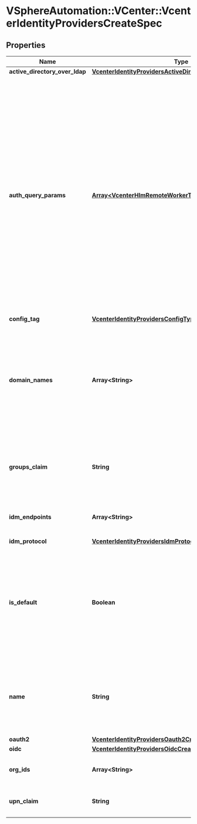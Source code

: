 # VSphereAutomation::VCenter::VcenterIdentityProvidersCreateSpec

## Properties
Name | Type | Description | Notes
------------ | ------------- | ------------- | -------------
**active_directory_over_ldap** | [**VcenterIdentityProvidersActiveDirectoryOverLdap**](VcenterIdentityProvidersActiveDirectoryOverLdap.md) |  | [optional] 
**auth_query_params** | [**Array&lt;VcenterHlmRemoteWorkerTrustCreateSpecGroupMap&gt;**](VcenterHlmRemoteWorkerTrustCreateSpecGroupMap.md) | &lt;p&gt;key/value pairs that are to be appended to the authEndpoint request.&lt;/p&gt; &lt;p&gt;How to append to authEndpoint request:&lt;/p&gt; If the map is not empty, a \&quot;?\&quot; is added to the endpoint URL, and combination of each k and each string in the v is added with an \&quot;&amp;\&quot; delimiter. Details:&lt;ul&gt; &lt;li&gt;If the value contains only one string, then the key is added with \&quot;k&#x3D;v\&quot;.&lt;/li&gt; &lt;li&gt;If the value is an empty list, then the key is added without a \&quot;&#x3D;v\&quot;.&lt;/li&gt; &lt;li&gt;If the value contains multiple strings, then the key is repeated in the query-string for each string in the value.&lt;/li&gt;&lt;/ul&gt; | [optional] 
**config_tag** | [**VcenterIdentityProvidersConfigType**](VcenterIdentityProvidersConfigType.md) |  | 
**domain_names** | **Array&lt;String&gt;** | Set of fully qualified domain names to trust when federating with this identity provider. Tokens from this identity provider will only be validated if the user belongs to one of these domains, and any domain-qualified groups in the tokens will be filtered to include only those groups that belong to one of these domains. | [optional] 
**groups_claim** | **String** | Specifies which claim provides the group membership for the token subject. These groups will be used for mapping to local groups per the claim map. | [optional] 
**idm_endpoints** | **Array&lt;String&gt;** | Identity management endpoints. When specified, at least one endpoint must be provided. | [optional] 
**idm_protocol** | [**VcenterIdentityProvidersIdmProtocol**](VcenterIdentityProvidersIdmProtocol.md) |  | [optional] 
**is_default** | **Boolean** | Specifies whether the provider is the default provider. Setting {@name CreateSpec#isDefault} of current provider to True makes all other providers non-default. If no other providers created in this vCenter Server before, this parameter will be disregarded, and the provider will always be set to the default. | [optional] 
**name** | **String** | The user friendly name for the provider. This name can be used for human-readable identification purposes, but it does not have to be unique, as the system will use internal UUIDs to differentiate providers. | [optional] 
**oauth2** | [**VcenterIdentityProvidersOauth2CreateSpec**](VcenterIdentityProvidersOauth2CreateSpec.md) |  | [optional] 
**oidc** | [**VcenterIdentityProvidersOidcCreateSpec**](VcenterIdentityProvidersOidcCreateSpec.md) |  | [optional] 
**org_ids** | **Array&lt;String&gt;** | The set of orgIds as part of SDDC creation which provides the basis for tenancy | [optional] 
**upn_claim** | **String** | Specifies which claim provides the user principal name (UPN) for the user. | [optional] 



